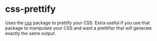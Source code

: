 # css-prettify

Uses the [css](https://www.npmjs.com/package/css) package to prettify your CSS. Extra useful if you use that package to manipulate your CSS and want a prettifier that will generate exactly the same output.
